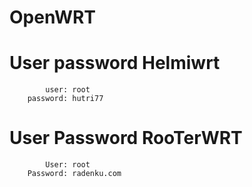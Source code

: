 # OpenWRT

# User password Helmiwrt 
            user: root
        password: hutri77
# User Password RooTerWRT
            User: root
        Password: radenku.com
